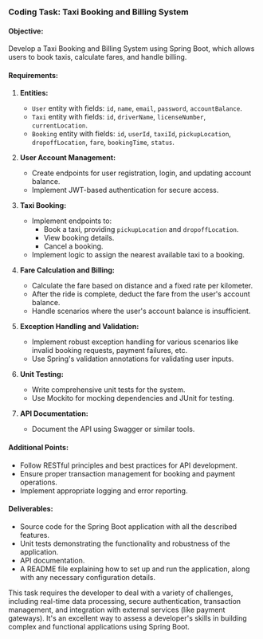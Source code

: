 ### Coding Task: Taxi Booking and Billing System

#### Objective:
Develop a Taxi Booking and Billing System using Spring Boot, which allows users to book taxis, calculate fares, and handle billing.

#### Requirements:

1. **Entities:**
   - `User` entity with fields: `id`, `name`, `email`, `password`, `accountBalance`.
   - `Taxi` entity with fields: `id`, `driverName`, `licenseNumber`, `currentLocation`.
   - `Booking` entity with fields: `id`, `userId`, `taxiId`, `pickupLocation`, `dropoffLocation`, `fare`, `bookingTime`, `status`.

2. **User Account Management:**
   - Create endpoints for user registration, login, and updating account balance.
   - Implement JWT-based authentication for secure access.

3. **Taxi Booking:**
   - Implement endpoints to:
     - Book a taxi, providing `pickupLocation` and `dropoffLocation`.
     - View booking details.
     - Cancel a booking.
   - Implement logic to assign the nearest available taxi to a booking.

4. **Fare Calculation and Billing:**
   - Calculate the fare based on distance and a fixed rate per kilometer.
   - After the ride is complete, deduct the fare from the user's account balance.
   - Handle scenarios where the user's account balance is insufficient.

5. **Exception Handling and Validation:**
   - Implement robust exception handling for various scenarios like invalid booking requests, payment failures, etc.
   - Use Spring's validation annotations for validating user inputs.

6. **Unit Testing:**
   - Write comprehensive unit tests for the system.
   - Use Mockito for mocking dependencies and JUnit for testing.

7. **API Documentation:**
   - Document the API using Swagger or similar tools.

#### Additional Points:

- Follow RESTful principles and best practices for API development.
- Ensure proper transaction management for booking and payment operations.
- Implement appropriate logging and error reporting.

#### Deliverables:

- Source code for the Spring Boot application with all the described features.
- Unit tests demonstrating the functionality and robustness of the application.
- API documentation.
- A README file explaining how to set up and run the application, along with any necessary configuration details.

This task requires the developer to deal with a variety of challenges, including real-time data processing, secure authentication, transaction management, and integration with external services (like payment gateways). It's an excellent way to assess a developer's skills in building complex and functional applications using Spring Boot.

